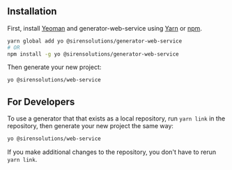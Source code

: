 ## Installation

First, install [Yeoman](http://yeoman.io) and generator-web-service using [Yarn](https://yarnpkg.com/) or [npm](https://www.npmjs.com/).

```bash
yarn global add yo @sirensolutions/generator-web-service
# OR
npm install -g yo @sirensolutions/generator-web-service
```

Then generate your new project:

```bash
yo @sirensolutions/web-service
```


## For Developers
To use a generator that that exists as a local repository, run `yarn link` in the repository, then generate your new project the same way:

```bash
yo @sirensolutions/web-service
```

If you make additional changes to the repository, you don't have to rerun `yarn link`. 
